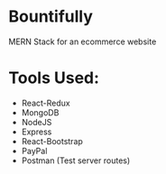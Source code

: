 # Bountifully

MERN Stack for an ecommerce website

# Tools Used:
- React-Redux
- MongoDB
- NodeJS
- Express
- React-Bootstrap
- PayPal
- Postman (Test server routes)

